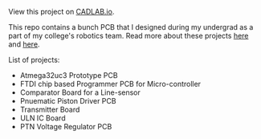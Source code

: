 View this project on [CADLAB.io](https://cadlab.io/project/1371). 

This repo contains a bunch PCB that I designed during my undergrad as a part of my college's robotics team. Read more about these projects [here](https://gurumulay.github.io/electronics/) and [here](https://gurumulay.github.io/robotics/).

List of projects:
* Atmega32uc3 Prototype PCB
* FTDI chip based Programmer PCB for Micro-controller
* Comparator Board for a Line-sensor
* Pnuematic Piston Driver PCB
* Transmitter Board
* ULN IC Board
* PTN Voltage Regulator PCB
